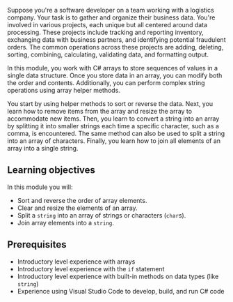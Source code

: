 Suppose you're a software developer on a team working with a logistics company. Your task is to gather and organize their business data. You're involved in various projects, each unique but all centered around data processing. These projects include tracking and reporting inventory, exchanging data with business partners, and identifying potential fraudulent orders. The common operations across these projects are adding, deleting, sorting, combining, calculating, validating data, and formatting output.

In this module, you work with C# arrays to store sequences of values in a single data structure. Once you store data in an array, you can modify both the order and contents. Additionally, you can perform complex string operations using array helper methods.

You start by using helper methods to sort or reverse the data. Next, you learn how to remove items from the array and resize the array to accommodate new items. Then, you learn to convert a string into an array by splitting it into smaller strings each time a specific character, such as a comma, is encountered. The same method can also be used to split a string into an array of characters. Finally, you learn how to join all elements of an array into a single string.

## Learning objectives

In this module you will:

- Sort and reverse the order of array elements.
- Clear and resize the elements of an array.
- Split a `string` into an array of strings or characters (`char`s).
- Join array elements into a `string`.

## Prerequisites

- Introductory level experience with arrays
- Introductory level experience with the `if` statement
- Introductory level experience with built-in methods on data types (like `string`)
- Experience using Visual Studio Code to develop, build, and run C# code

